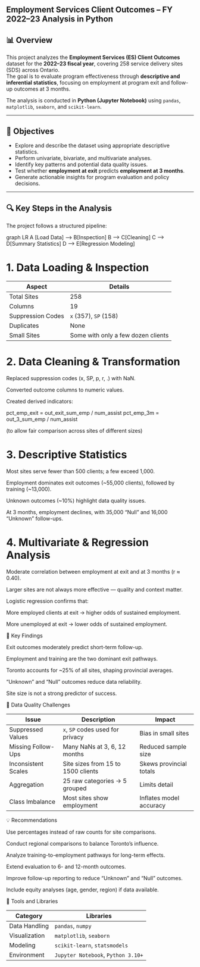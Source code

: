 ## Employment Services Client Outcomes – FY 2022–23 Analysis in Python 

## 📊 Overview
This project analyzes the **Employment Services (ES) Client Outcomes** dataset for the **2022–23 fiscal year**, covering 258 service delivery sites (SDS) across Ontario.  
The goal is to evaluate program effectiveness through **descriptive and inferential statistics**, focusing on employment at program exit and follow-up outcomes at 3 months.

The analysis is conducted in **Python (Jupyter Notebook)** using `pandas`, `matplotlib`, `seaborn`, and `scikit-learn`.

---

## 🧩 Objectives
- Explore and describe the dataset using appropriate descriptive statistics.
- Perform univariate, bivariate, and multivariate analyses.
- Identify key patterns and potential data quality issues.
- Test whether **employment at exit** predicts **employment at 3 months**.
- Generate actionable insights for program evaluation and policy decisions.

---
## 🔍 Key Steps in the Analysis
The project follows a structured pipeline:

graph LR
A [Load Data] --> B[Inspection]
B --> C[Cleaning]
C --> D[Summary Statistics]
D --> E[Regression Modeling]




# 1. Data Loading & Inspection
| Aspect            | Details                            |
| ----------------- | ---------------------------------- |
| Total Sites       | 258                                |
| Columns           | 19                                 |
| Suppression Codes | `x` (357), `SP` (158)              |
| Duplicates        | None                               |
| Small Sites       | Some with only a few dozen clients |




# 2. Data Cleaning & Transformation



Replaced suppression codes (x, SP, p, r, .) with NaN.

Converted outcome columns to numeric values.

Created derived indicators:

pct_emp_exit = out_exit_sum_emp / num_assist
pct_emp_3m = out_3_sum_emp / num_assist

(to allow fair comparison across sites of different sizes)

# 3. Descriptive Statistics

Most sites serve fewer than 500 clients; a few exceed 1,000.

Employment dominates exit outcomes (~55,000 clients), followed by training (~13,000).

Unknown outcomes (~10%) highlight data quality issues.

At 3 months, employment declines, with 35,000 “Null” and 16,000 “Unknown” follow-ups.

#  4. Multivariate & Regression Analysis

Moderate correlation between employment at exit and at 3 months (r ≈ 0.40).

Larger sites are not always more effective — quality and context matter.

Logistic regression confirms that:

More employed clients at exit → higher odds of sustained employment.

More unemployed at exit → lower odds of sustained employment.

🧠 Key Findings

Exit outcomes moderately predict short-term follow-up.

Employment and training are the two dominant exit pathways.

Toronto accounts for ~25% of all sites, shaping provincial averages.

“Unknown” and “Null” outcomes reduce data reliability.

Site size is not a strong predictor of success.

🚧 Data Quality Challenges


| Issue               | Description                        | Impact                  |
| ------------------- | ---------------------------------- | ----------------------- |
| Suppressed Values   | `x`, `SP` codes used for privacy   | Bias in small sites     |
| Missing Follow-Ups  | Many NaNs at 3, 6, 12 months       | Reduced sample size     |
| Inconsistent Scales | Site sizes from 15 to 1500 clients | Skews provincial totals |
| Aggregation         | 25 raw categories → 5 grouped      | Limits detail           |
| Class Imbalance     | Most sites show employment         | Inflates model accuracy |


💡 Recommendations

Use percentages instead of raw counts for site comparisons.

Conduct regional comparisons to balance Toronto’s influence.

Analyze training-to-employment pathways for long-term effects.

Extend evaluation to 6- and 12-month outcomes.

Improve follow-up reporting to reduce “Unknown” and “Null” outcomes.

Include equity analyses (age, gender, region) if data available.

🧰 Tools and Libraries

| Category      | Libraries                          |
| ------------- | ---------------------------------- |
| Data Handling | `pandas`, `numpy`                  |
| Visualization | `matplotlib`, `seaborn`            |
| Modeling      | `scikit-learn`, `statsmodels`      |
| Environment   | `Jupyter Notebook`, `Python 3.10+` |

